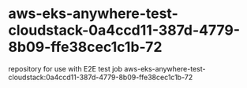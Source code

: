 # aws-eks-anywhere-test-cloudstack-0a4ccd11-387d-4779-8b09-ffe38cec1c1b-72
repository for use with E2E test job aws-eks-anywhere-test-cloudstack:0a4ccd11-387d-4779-8b09-ffe38cec1c1b-72
